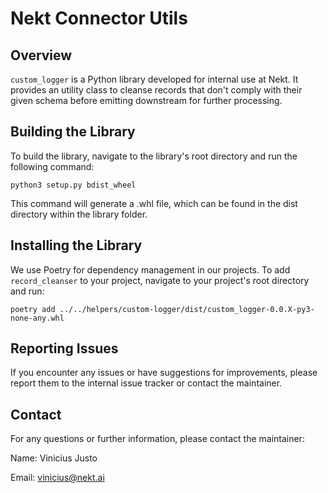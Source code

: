 # Nekt Connector Utils

## Overview

`custom_logger` is a Python library developed for internal use at Nekt. It provides an utility class to cleanse records that don't comply with their given schema before emitting downstream for further processing.

## Building the Library

To build the library, navigate to the library's root directory and run the following command:

`python3 setup.py bdist_wheel`

This command will generate a .whl file, which can be found in the dist directory within the library folder.

## Installing the Library

We use Poetry for dependency management in our projects. To add `record_cleanser` to your project, navigate to your project's root directory and run:

`poetry add ../../helpers/custom-logger/dist/custom_logger-0.0.X-py3-none-any.whl`

## Reporting Issues

If you encounter any issues or have suggestions for improvements, please report them to the internal issue tracker or contact the maintainer.

## Contact

For any questions or further information, please contact the maintainer:

Name: Vinicius Justo

Email: <vinicius@nekt.ai>
